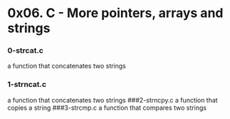 # 0x06. C - More pointers, arrays and strings

### 0-strcat.c
a function that concatenates two strings
### 1-strncat.c
a function that concatenates two strings
###2-strncpy.c
a function that copies a string
###3-strcmp.c
a function that compares two strings

